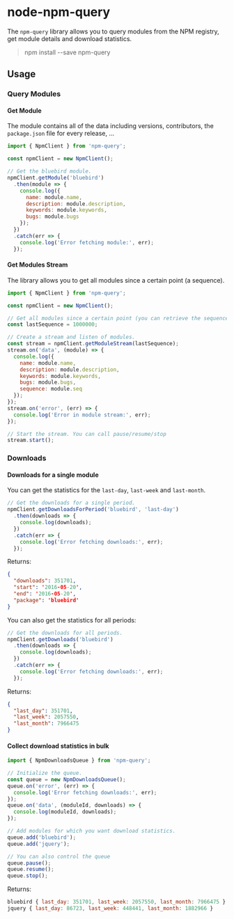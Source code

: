 # node-npm-query

The `npm-query` library allows you to query modules from the NPM registry, get module details and download statistics.

> npm install --save npm-query

## Usage

### Query Modules

#### Get Module

The module contains all of the data including versions, contributors, the `package.json` file for every release, ...

```js
import { NpmClient } from 'npm-query';

const npmClient = new NpmClient();

// Get the bluebird module.
npmClient.getModule('bluebird')
  .then(module => {
    console.log({
      name: module.name,
      description: module.description,
      keywords: module.keywords,
      bugs: module.bugs
    });
  })
  .catch(err => {
    console.log('Error fetching module:', err);
  });
```

#### Get Modules Stream

The library allows you to get all modules since a certain point (a sequence).

```js
import { NpmClient } from 'npm-query';

const npmClient = new NpmClient();

// Get all modules since a certain point (you can retrieve the sequence from the modules).
const lastSequence = 1000000;

// Create a stream and listen of modules.
const stream = npmClient.getModuleStream(lastSequence);
stream.on('data', (module) => {
  console.log({
    name: module.name,
    description: module.description,
    keywords: module.keywords,
    bugs: module.bugs,
    sequence: module.seq
  });
});
stream.on('error', (err) => {
  console.log('Error in module stream:', err);
});

// Start the stream. You can call pause/resume/stop
stream.start();
```

### Downloads

#### Downloads for a single module

You can get the statistics for the `last-day`, `last-week` and `last-month`.

```js
// Get the downloads for a single period.
npmClient.getDownloadsForPeriod('bluebird', 'last-day')
  .then(downloads => {
    console.log(downloads);
  })
  .catch(err => {
    console.log('Error fetching downloads:', err);
  });
```

Returns:

```json
{
  "downloads": 351701,
  "start": '2016-05-20',
  "end": '2016-05-20',
  "package": 'bluebird'
}
```

You can also get the statistics for all periods:

```js
// Get the downloads for all periods.
npmClient.getDownloads('bluebird')
  .then(downloads => {
    console.log(downloads);
  })
  .catch(err => {
    console.log('Error fetching downloads:', err);
  });
```

Returns:

```json
{
  "last_day": 351701,
  "last_week": 2057550,
  "last_month": 7966475
}
```

#### Collect download statistics in bulk

```js
import { NpmDownloadsQueue } from 'npm-query';

// Initialize the queue.
const queue = new NpmDownloadsQueue();
queue.on('error', (err) => {
  console.log('Error fetching downloads:', err);
});
queue.on('data', (moduleId, downloads) => {
  console.log(moduleId, downloads);
});

// Add modules for which you want download statistics.
queue.add('bluebird');
queue.add('jquery');

// You can also control the queue
queue.pause();
queue.resume();
queue.stop();
```

Returns:

```js
bluebird { last_day: 351701, last_week: 2057550, last_month: 7966475 }
jquery { last_day: 86723, last_week: 448441, last_month: 1882966 }
```
